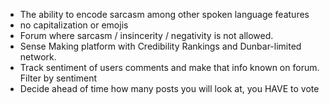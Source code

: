 - The ability to encode sarcasm among other spoken language features
- no capitalization or emojis
- Forum where sarcasm / insincerity / negativity is not allowed.
- Sense Making platform with Credibility Rankings and Dunbar-limited network.
- Track sentiment of users comments and make that info known on forum. Filter by sentiment
- Decide ahead of time how many posts you will look at, you HAVE to vote